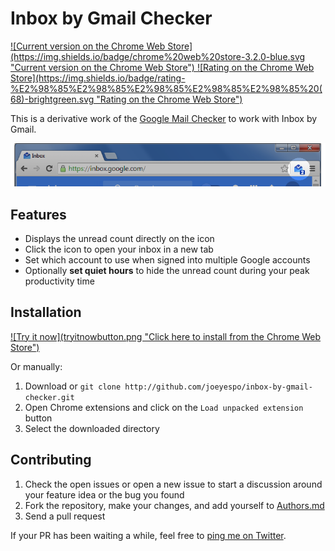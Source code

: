 Inbox by Gmail Checker
======================

<a href="https://chrome.google.com/webstore/detail/inbox-by-gmail-checker/mpjmeeikbbgccbjkbfabocnjcaejdpmj" target="_blank">
  ![Current version on the Chrome Web Store](https://img.shields.io/badge/chrome%20web%20store-3.2.0-blue.svg "Current version on the Chrome Web Store")
</a>
<a href="https://chrome.google.com/webstore/detail/inbox-by-gmail-checker/mpjmeeikbbgccbjkbfabocnjcaejdpmj" target="_blank">
  ![Rating on the Chrome Web Store](https://img.shields.io/badge/rating-%E2%98%85%E2%98%85%E2%98%85%E2%98%85%E2%98%85%20(68)-brightgreen.svg "Rating on the Chrome Web Store")
</a>

This is a derivative work of the [Google Mail Checker][] to work with Inbox by Gmail.

![Screenshot](screenshot.png)


Features
--------

- Displays the unread count directly on the icon
- Click the icon to open your inbox in a new tab
- Set which account to use when signed into multiple Google accounts
- Optionally **set quiet hours** to hide the unread count during your peak productivity time


Installation
------------

<a href="https://chrome.google.com/webstore/detail/inbox-by-gmail-checker/mpjmeeikbbgccbjkbfabocnjcaejdpmj" target="_blank">
  ![Try it now](tryitnowbutton.png "Click here to install from the Chrome Web Store")
</a>

Or manually:

1. Download or `git clone http://github.com/joeyespo/inbox-by-gmail-checker.git`
2. Open Chrome extensions and click on the `Load unpacked extension` button
3. Select the downloaded directory


Contributing
------------

1. Check the open issues or open a new issue to start a discussion around
   your feature idea or the bug you found
2. Fork the repository, make your changes, and add yourself to [Authors.md][]
3. Send a pull request

If your PR has been waiting a while, feel free to [ping me on Twitter](http://twitter.com/joeyespo).


[google mail checker]: http://developer.chrome.com/extensions/samples#google-mail-checker
[authors.md]: AUTHORS.md
